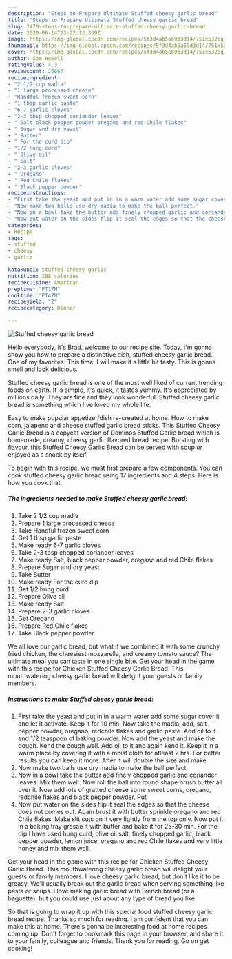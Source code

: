 ```yaml
---
description: "Steps to Prepare Ultimate Stuffed cheesy garlic bread"
title: "Steps to Prepare Ultimate Stuffed cheesy garlic bread"
slug: 2470-steps-to-prepare-ultimate-stuffed-cheesy-garlic-bread
date: 2020-06-14T23:22:12.309Z
image: https://img-global.cpcdn.com/recipes/5f3d4ab5a69d3d14/751x532cq70/stuffed-cheesy-garlic-bread-recipe-main-photo.jpg
thumbnail: https://img-global.cpcdn.com/recipes/5f3d4ab5a69d3d14/751x532cq70/stuffed-cheesy-garlic-bread-recipe-main-photo.jpg
cover: https://img-global.cpcdn.com/recipes/5f3d4ab5a69d3d14/751x532cq70/stuffed-cheesy-garlic-bread-recipe-main-photo.jpg
author: Sam Howell
ratingvalue: 4.3
reviewcount: 25667
recipeingredient:
- "2 1/2 cup madia"
- "1 large processed cheese"
- "Handful frozen sweet corn"
- "1 tbsp garlic paste"
- "6-7 garlic cloves"
- "2-3 tbsp chopped coriander leaves"
- " Salt black pepper powder oregano and red Chile flakes"
- " Sugar and dry yeast"
- " Butter"
- " For the curd dip"
- "1/2 hung curd"
- " Olive oil"
- " Salt"
- "2-3 garlic cloves"
- " Oregano"
- " Red Chile flakes"
- " Black pepper powder"
recipeinstructions:
- "First take the yeast and put in in a warm water add some sugar cover it and let it activate. Keep it for 10 min. Now take the madia, add, salt pepper powder, oregano, redchile flakes and garlic paste. Add oil to it and 1/2 teaspoon of baking powder. Now add the yeast and make the dough. Kend the dough well. Add oil to it and again kend it. Keep it in a warm place by covering it with a moist cloth for atleast 2 hrs. For better results you can keep it more. After it will double the size and make"
- "Now make two balls use dry madia to make the ball perfect."
- "Now in a bowl take the butter add finely chopped garlic and coriander leaves. Mix them well. Now roll the ball into round shape brush butter all over it. Now add lots of gratted cheese some sweet corns, oregano, redchile flakes and black pepper powder. Put"
- "Now put water on the sides flip it seal the edges so that the cheese does not comes out. Again brust it with butter sprinkle oregano and red Chile flakes. Make slit cuts on it very lightly from the top only. Now put it in a baking tray gresae it with butter and bake it for 25-30 min. For the dip I have used hung curd, olive oil salt, finely chopped garlic, black pepper powder, lemon juice, oregano and red Chile flakes and very little honey and mix them well."
categories:
- Recipe
tags:
- stuffed
- cheesy
- garlic

katakunci: stuffed cheesy garlic 
nutrition: 298 calories
recipecuisine: American
preptime: "PT17M"
cooktime: "PT47M"
recipeyield: "2"
recipecategory: Dinner

---
```



![Stuffed cheesy garlic bread](https://img-global.cpcdn.com/recipes/5f3d4ab5a69d3d14/751x532cq70/stuffed-cheesy-garlic-bread-recipe-main-photo.jpg)

Hello everybody, it's Brad, welcome to our recipe site. Today, I'm gonna show you how to prepare a distinctive dish, stuffed cheesy garlic bread. One of my favorites. This time, I will make it a little bit tasty. This is gonna smell and look delicious.

Stuffed cheesy garlic bread is one of the most well liked of current trending foods on earth. It is simple, it's quick, it tastes yummy. It's appreciated by millions daily. They are fine and they look wonderful. Stuffed cheesy garlic bread is something which I've loved my whole life.

Easy to make popular appetizer/dish re-created at home. How to make corn, jalapeno and cheese stuffed garlic bread sticks. This Stuffed Cheesy Garlic Bread is a copycat version of Dominos Stuffed Garlic bread which is homemade, creamy, cheesy garlic flavored bread recipe. Bursting with flavour, this Stuffed Cheesy Garlic Bread can be served with soup or enjoyed as a snack by itself.


To begin with this recipe, we must first prepare a few components. You can cook stuffed cheesy garlic bread using 17 ingredients and 4 steps. Here is how you cook that.

<!--inarticleads1-->

##### The ingredients needed to make Stuffed cheesy garlic bread:

1. Take 2 1/2 cup madia
1. Prepare 1 large processed cheese
1. Take Handful frozen sweet corn
1. Get 1 tbsp garlic paste
1. Make ready 6-7 garlic cloves
1. Take 2-3 tbsp chopped coriander leaves
1. Make ready  Salt, black pepper powder, oregano and red Chile flakes
1. Prepare  Sugar and dry yeast
1. Take  Butter
1. Make ready  For the curd dip
1. Get 1/2 hung curd
1. Prepare  Olive oil
1. Make ready  Salt
1. Prepare 2-3 garlic cloves
1. Get  Oregano
1. Prepare  Red Chile flakes
1. Take  Black pepper powder


We all love our garlic bread, but what if we combined it with some crunchy fried chicken, the cheesiest mozzarella, and creamy tomato sauce? The ultimate meal you can taste in one single bite. Get your head in the game with this recipe for Chicken Stuffed Cheesy Garlic Bread. This mouthwatering cheesy garlic bread will delight your guests or family members. 

<!--inarticleads2-->

##### Instructions to make Stuffed cheesy garlic bread:

1. First take the yeast and put in in a warm water add some sugar cover it and let it activate. Keep it for 10 min. Now take the madia, add, salt pepper powder, oregano, redchile flakes and garlic paste. Add oil to it and 1/2 teaspoon of baking powder. Now add the yeast and make the dough. Kend the dough well. Add oil to it and again kend it. Keep it in a warm place by covering it with a moist cloth for atleast 2 hrs. For better results you can keep it more. After it will double the size and make
1. Now make two balls use dry madia to make the ball perfect.
1. Now in a bowl take the butter add finely chopped garlic and coriander leaves. Mix them well. Now roll the ball into round shape brush butter all over it. Now add lots of gratted cheese some sweet corns, oregano, redchile flakes and black pepper powder. Put
1. Now put water on the sides flip it seal the edges so that the cheese does not comes out. Again brust it with butter sprinkle oregano and red Chile flakes. Make slit cuts on it very lightly from the top only. Now put it in a baking tray gresae it with butter and bake it for 25-30 min. For the dip I have used hung curd, olive oil salt, finely chopped garlic, black pepper powder, lemon juice, oregano and red Chile flakes and very little honey and mix them well.


Get your head in the game with this recipe for Chicken Stuffed Cheesy Garlic Bread. This mouthwatering cheesy garlic bread will delight your guests or family members. I love cheesy garlic bread, but don&#39;t like it to be greasy. We&#39;ll usually break out the garlic bread when serving something like pasta or soups. I love making garlic bread with French bread (or a baguette), but you could use just about any type of bread you like. 

So that is going to wrap it up with this special food stuffed cheesy garlic bread recipe. Thanks so much for reading. I am confident that you can make this at home. There's gonna be interesting food at home recipes coming up. Don't forget to bookmark this page in your browser, and share it to your family, colleague and friends. Thank you for reading. Go on get cooking!
